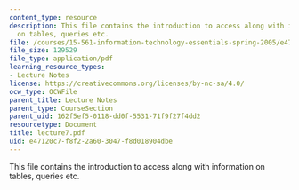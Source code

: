 ```yaml
---
content_type: resource
description: This file contains the introduction to access along with information
  on tables, queries etc.
file: /courses/15-561-information-technology-essentials-spring-2005/e47120c7f8f22a603047f8d018904dbe_lecture7.pdf
file_size: 129529
file_type: application/pdf
learning_resource_types:
- Lecture Notes
license: https://creativecommons.org/licenses/by-nc-sa/4.0/
ocw_type: OCWFile
parent_title: Lecture Notes
parent_type: CourseSection
parent_uid: 162f5ef5-0118-dd0f-5531-71f9f27f4dd2
resourcetype: Document
title: lecture7.pdf
uid: e47120c7-f8f2-2a60-3047-f8d018904dbe
---
```

This file contains the introduction to access along with information on tables, queries etc.